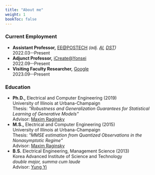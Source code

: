 ```yaml
---
title: "About me"
weight: 1
bookToc: false
---
```



### **Current Employment**
- **Assistant Professor,** [EE@POSTECH](https://ee.postech.ac.kr) _(adj. [AI](https://ai.postech.ac.kr), [DST](http://sdst.dipi.co.kr/web/))_  
2022.03--Present
- **Adjunct Professor,** [iCreate@Yonsei](https://www.yonsei.ac.kr/en_sc/yonsei_news.jsp?article_no=200308&mode=view)  
2022.09--Present
- **Visiting Faculty Researcher,** [Google](https://research.google)  
2023.09--Present

### **Education**

- **Ph.D.,** Electrical and Computer Engineering (2019)  
University of Illinois at Urbana-Champaign  
Thesis: _"Robustness and Generalization Guarantees for Statistical Learning of Generative Models"_  
Advisor: [Maxim Raginsky](https://maxim.ece.illinois.edu)
- **M.S.,** Electrical and Computer Engineering (2015)  
University of Illinois at Urbana-Champaign  
Thesis: _"MMSE estimation from Quantized Observations in the Nonasymptotic Regime"_  
Advisor: [Maxim Raginsky](https://maxim.ece.illinois.edu)
- **B.S.** Electrical Engineering, Management Science (2013)  
Korea Advanced Institute of Science and Technology  
_double major, summa cum laude_  
Advisor: [Yung Yi](https://yung-web.github.io/home/)